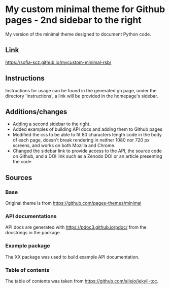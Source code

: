 # My custom minimal theme for Github pages - 2nd sidebar to the right

My version of the minimal theme designed to document Python code. 

## Link

https://sofia-scz.github.io/mycustom-minimal-rsb/

## Instructions

Instructions for usage can be found in the generated gh page, under the directory 'instructions', a link will be
provided in the homepage's sidebar.

## Additions/changes

* Adding a second sidebar to the right.
* Added examples of building API docs and adding them to Github pages
* Modified the css to be able to fit 80 characters length code in the body of each page, doesn't break
rendering in neither 1080 nor 720 px screens, and works on both Mozilla and Chrome.
* Changed the sidebar link to provide access to the API, the source code on Github, and a DOI link such
as a Zenodo DOI or an article presenting the code.

## Sources

### Base

Original theme is from https://github.com/pages-themes/minimal

### API documentations

API docs are generated with https://pdoc3.github.io/pdoc/ from the docstrings in the package. 

### Example package

The XX package was used to build example API documentation.

### Table of contents

The table of contents was taken from https://github.com/allejo/jekyll-toc.
